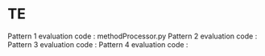 # TE
Pattern 1 evaluation code : methodProcessor.py
Pattern 2 evaluation code :
Pattern 3 evaluation code :
Pattern 4 evaluation code :
